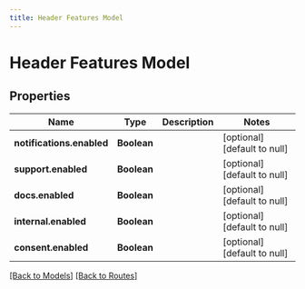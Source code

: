 ```yaml
---
title: Header Features Model
---
```


# Header Features Model
## Properties

| Name | Type | Description | Notes |
|------------ | ------------- | ------------- | -------------|
| **notifications.enabled** | **Boolean** |  | [optional] [default to null] |
| **support.enabled** | **Boolean** |  | [optional] [default to null] |
| **docs.enabled** | **Boolean** |  | [optional] [default to null] |
| **internal.enabled** | **Boolean** |  | [optional] [default to null] |
| **consent.enabled** | **Boolean** |  | [optional] [default to null] |

[[Back to Models]](../overview#models) [[Back to Routes]](../overview#routes)

